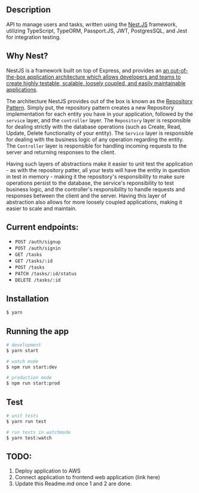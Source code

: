 ## Description

API to manage users and tasks, written using the [Nest.JS](https://github.com/nestjs/nest) framework, utilizing TypeScript, TypeORM, Passport.JS, JWT, PostgresSQL, and Jest for integration testing.

## Why Nest?
NestJS is a framework built on top of Express, and provides an [an out-of-the-box application architecture which allows developers and teams to create highly testable, scalable, loosely coupled, and easily maintainable applications](https://docs.nestjs.com/). 

The architecture NestJS provides out of the box is known as the [Repository Pattern](https://deviq.com/repository-pattern/). Simply put, the repository pattern creates a new Repository implementation for each entity you have in your application, followed by the `service` layer, and the `controller` layer. The `Repository` layer is responsible for dealing strictly with the database operations (such as Create, Read, Update, Delete functionality of your entity). The `Service` layer is responsible for dealing with the business logic of any operation regarding the entity. The `Controller` layer is responsible for handling incoming requests to the server and returning responses to the client. 

Having such layers of abstractions make it easier to unit test the application - as with the repository patter, all your tests will have the entity in question in test in memory - making it the repository's responsibility to make sure operations persist to the database, the service's reponsibility to test business logic, and the controller's responsibility to handle requests and responses between the client and the server. Having this layer of abstraction also allows for more loosely coupled applications, making it easier to scale and maintain. 

## Current endpoints:
- `POST /auth/signup` 
- `POST /auth/signin`
- `GET /tasks`
- `GET /tasks/:id`
- `POST /tasks`
- `PATCH /tasks/:id/status`
- `DELETE /tasks/:id`


## Installation

```bash
$ yarn
```

## Running the app

```bash
# development
$ yarn start

# watch mode
$ npm run start:dev

# production mode
$ npm run start:prod
```

## Test

```bash
# unit tests
$ yarn run test

# run tests in watchmode
$ yarn test:watch
```

## TODO:
1. Deploy application to AWS
2. Connect application to frontend web application (link here)
3. Update this Readme.md once 1 and 2 are done. 
